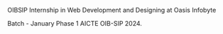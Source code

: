 OIBSIP
Internship in Web Development and Designing at Oasis Infobyte

Batch - January Phase 1 AICTE OIB-SIP 2024.
